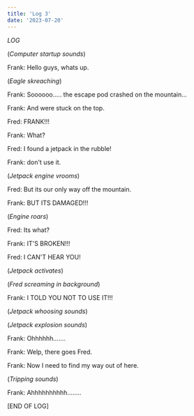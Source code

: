 ```yaml
---
title: 'Log 3'
date: '2023-07-20'
---
```


*LOG*

(*Computer startup sounds*)

Frank: Hello guys, whats up.

(*Eagle skreaching*)

Frank: Soooooo..... the escape pod crashed on the mountain...

Frank: And were stuck on the top.

Fred: FRANK!!!

Frank: What?

Fred: I found a jetpack in the rubble!

Frank: don't use it.

(*Jetpack engine vrooms*)

Fred: But its our only way off the mountain.

Frank: BUT ITS DAMAGED!!!

(*Engine roars*)

Fred: Its what?

Frank: IT'S BROKEN!!!

Fred: I CAN'T HEAR YOU!

(*Jetpack activates*)

(*Fred screaming in background*)

Frank: I TOLD YOU NOT TO USE IT!!!

(*Jetpack whoosing sounds*)

(*Jetpack explosion sounds*)

Frank: Ohhhhhh.......

Frank: Welp, there goes Fred.

Frank: Now I need to find my way out of here.

(*Tripping sounds*)

Frank: Ahhhhhhhhhh........

[END OF LOG]